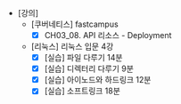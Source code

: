 - [강의]
	- [쿠버네티스] fastcampus
		- [x] CH03_08. API 리소스 - Deployment
	- [리눅스] 리눅스 입문 4강
		- [x] [실습] 파일 다루기 14분
		- [x] [실습] 디렉터리 다루기 9분
		- [x] [실습] 아이노드와 하드링크 12분
		- [x] [실습] 소프트링크 18분
<!--stackedit_data:
eyJoaXN0b3J5IjpbMTcwMjM4NTM5MiwtMTIyMzc2ODMzNiwxMz
E1Nzg0NTYwXX0=
-->